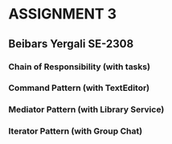 # ASSIGNMENT 3
## Beibars Yergali SE-2308
### Chain of Responsibility (with tasks)
### Command Pattern (with TextEditor)
### Mediator Pattern (with Library Service)
### Iterator Pattern (with Group Chat)